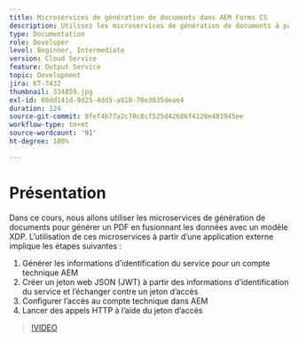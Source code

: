 ```yaml
---
title: Microservices de génération de documents dans AEM Forms CS
description: Utilisez les microservices de génération de documents à partir d’une application externe.
type: Documentation
role: Developer
level: Beginner, Intermediate
version: Cloud Service
feature: Output Service
topic: Development
jira: KT-7432
thumbnail: 334859.jpg
exl-id: 08dd141d-9d25-4dd5-a810-70e3835deae4
duration: 124
source-git-commit: 9fef4b77a2c70c8cf525d42686f4120e481945ee
workflow-type: tm+mt
source-wordcount: '91'
ht-degree: 100%

---
```


# Présentation

Dans ce cours, nous allons utiliser les microservices de génération de documents pour générer un PDF en fusionnant les données avec un modèle XDP. L’utilisation de ces microservices à partir d’une application externe implique les étapes suivantes :

1. Générer les informations d’identification du service pour un compte technique AEM
1. Créer un jeton web JSON (JWT) à partir des informations d’identification du service et l’échanger contre un jeton d’accès
1. Configurer l’accès au compte technique dans AEM
1. Lancer des appels HTTP à l’aide du jeton d’accès

>[!VIDEO](https://video.tv.adobe.com/v/334859?quality=12&learn=on)
